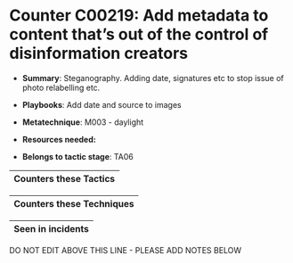 # Counter C00219: Add metadata to content that’s out of the control of disinformation creators

* **Summary**: Steganography. Adding date, signatures etc to stop issue of photo relabelling etc. 

* **Playbooks**: Add date and source to images

* **Metatechnique**: M003 - daylight

* **Resources needed:** 

* **Belongs to tactic stage**: TA06


| Counters these Tactics |
| ---------------------- |



| Counters these Techniques |
| ------------------------- |



| Seen in incidents |
| ----------------- |


DO NOT EDIT ABOVE THIS LINE - PLEASE ADD NOTES BELOW